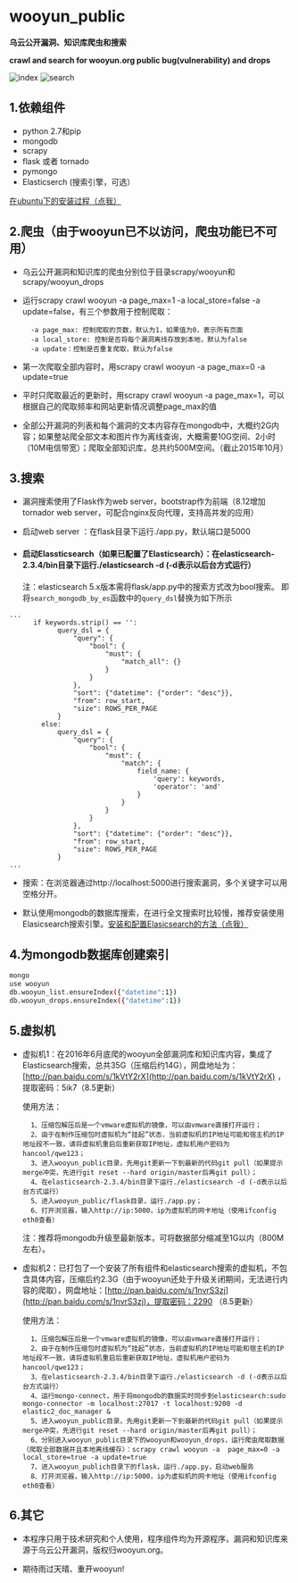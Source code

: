 # wooyun_public
**乌云公开漏洞、知识库爬虫和搜索**

**crawl and search for wooyun.org public bug(vulnerability) and drops**

![index](index.png)
![search](search.png)

1.依赖组件
--------
+ python 2.7和pip
+ mongodb
+ scrapy
+ flask 或者 tornado
+ pymongo
+ Elasticserch (搜索引擎，可选）

 [在ubuntu下的安装过程（点我）](install.md)


2.爬虫（由于wooyun已不以访问，爬虫功能已不可用）
--------

+ 乌云公开漏洞和知识库的爬虫分别位于目录scrapy/wooyun和scrapy/wooyun_drops

+ 运行scrapy crawl wooyun -a page_max=1  -a local_store=false -a update=false，有三个参数用于控制爬取：

	    -a page_max: 控制爬取的页数，默认为1，如果值为0，表示所有页面
	    -a local_store: 控制是否将每个漏洞离线存放到本地，默认为false  
	    -a update：控制是否重复爬取，默认为false

+ 第一次爬取全部内容时，用scrapy crawl wooyun -a page_max=0 -a update=true

+ 平时只爬取最近的更新时，用scrapy crawl wooyun -a page_max=1，可以根据自己的爬取频率和网站更新情况调整page_max的值

+ 全部公开漏洞的列表和每个漏洞的文本内容存在mongodb中，大概约2G内容；如果整站爬全部文本和图片作为离线查询，大概需要10G空间、2小时（10M电信带宽）；爬取全部知识库，总共约500M空间。（截止2015年10月）

3.搜索
--------
+ 漏洞搜索使用了Flask作为web server，bootstrap作为前端（8.12增加tornador web server，可配合nginx反向代理，支持高并发的应用）

+ 启动web server ：在flask目录下运行./app.py，默认端口是5000

+ #### 启动Elassticsearch（如果已配置了Elasticsearch）：在elasticsearch-2.3.4/bin目录下运行./elasticsearch -d (-d表示以后台方式运行）

  注：elasticsearch 5.x版本需将flask/app.py中的搜索方式改为bool搜索。
  即将```search_mongodb_by_es```函数中的```query_dsl```替换为如下所示

```
...
      if keywords.strip() == '':
            query_dsl = {
                "query": {
                    "bool": {
                        "must": {
                            "match_all": {}
                        }
                    }
                },
                "sort": {"datetime": {"order": "desc"}},
                "from": row_start,
                "size": ROWS_PER_PAGE
            }
        else:
            query_dsl = {
                "query": {
                    "bool": {
                        "must": {
                            "match": {
                                field_name: {
                                    'query': keywords,
                                    'operator': 'and'
                                }
                            }
                        }
                    }
                },
                "sort": {"datetime": {"order": "desc"}},
                "from": row_start,
                "size": ROWS_PER_PAGE
            }
...
```

+ 搜索：在浏览器通过http://localhost:5000进行搜索漏洞，多个关键字可以用空格分开。

+ 默认使用mongodb的数据库搜索，在进行全文搜索时比较慢，推荐安装使用Elasicsearch搜索引擎。[安装和配置Elasicsearch的方法（点我）](elasticsearch_install.md)

4.为mongodb数据库创建索引
--------
```bash
mongo
use wooyun
db.wooyun_list.ensureIndex({"datetime":1})
db.wooyun_drops.ensureIndex({"datetime":1})
```

5.虚拟机
------

+ 虚拟机1：在2016年6月底爬的wooyun全部漏洞库和知识库内容，集成了Elasticsearch搜索，总共35G（压缩后约14G），网盘地址为： [http://pan.baidu.com/s/1kVtY2rX](http://pan.baidu.com/s/1kVtY2rX) ，提取密码：5ik7（8.5更新）

	使用方法：

		1、压缩包解压后是一个vmware虚拟机的镜像，可以由vmware直接打开运行；
		2、由于在制作压缩包时虚拟机为“挂起”状态，当前虚拟机的IP地址可能和宿主机的IP地址段不一致，请将虚拟机重启后重新获取IP地址，虚拟机用户密码为hancool/qwe123；
		3、进入wooyun_public目录，先用git更新一下到最新的代码git pull（如果提示merge冲突，先进行git reset --hard origin/master后再git pull）；
		4、在elasticsearch-2.3.4/bin目录下运行./elasticsearch -d (-d表示以后台方式运行）
		5、进入wooyun_public/flask目录，运行./app.py；
		6、打开浏览器，输入http://ip:5000，ip为虚拟机的网卡地址（使用ifconfig eth0查看）

  注：推荐将mongodb升级至最新版本，可将数据部分缩减至1G以内（800M左右）。


+ 虚拟机2：已打包了一个安装了所有组件和elasticsearch搜索的虚拟机，不包含具体内容，压缩后约2.3G（由于wooyun还处于升级关闭期间，无法进行内容的爬取），网盘地址：[http://pan.baidu.com/s/1nvrS3zj](http://pan.baidu.com/s/1nvrS3zj)，提取密码：2290 （8.5更新）

	使用方法：

		1、压缩包解压后是一个vmware虚拟机的镜像，可以由vmware直接打开运行；
		2、由于在制作压缩包时虚拟机为“挂起”状态，当前虚拟机的IP地址可能和宿主机的IP地址段不一致，请将虚拟机重启后重新获取IP地址，虚拟机用户密码为hancool/qwe123；
		3、在elasticsearch-2.3.4/bin目录下运行./elasticsearch -d (-d表示以后台方式运行）
		4、运行mongo-connect，用于将mongodb的数据实时同步到elasticsearch:sudo mongo-connector -m localhost:27017 -t localhost:9200 -d elastic2_doc_manager &
		5、进入wooyun_public目录，先用git更新一下到最新的代码git pull（如果提示merge冲突，先进行git reset --hard origin/master后再git pull）；
		6、分别进入wooyun_public目录下的wooyun和wooyun_drops，运行爬虫爬取数据（爬取全部数据并且本地离线缓存）：scrapy crawl wooyun -a  page_max=0 -a local_store=true -a update=true
		7、进入wooyun_publich目录下的flask，运行./app.py，启动web服务
		8、打开浏览器，输入http://ip:5000，ip为虚拟机的网卡地址（使用ifconfig eth0查看）


6.其它
--------

+ 本程序只用于技术研究和个人使用，程序组件均为开源程序，漏洞和知识库来源于乌云公开漏洞，版权归wooyun.org。

+ 期待雨过天晴、重开wooyun!
